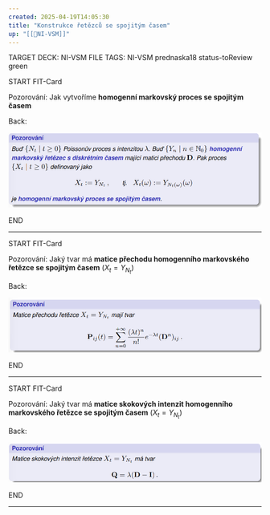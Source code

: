 ```yaml
---
created: 2025-04-19T14:05:30
title: "Konstrukce řetězců se spojitým časem"
up: "[[📖NI-VSM]]"
---
```


TARGET DECK: NI-VSM
FILE TAGS: NI-VSM prednaska18 status-toReview green


START
FIT-Card

Pozorování: Jak vytvoříme **homogenní markovský proces se spojitým časem**

Back:

![](../../../Assets/Pasted%20image%2020250419140805.png)
<!--ID: 1746599649571-->
END

---


START
FIT-Card

Pozorování: Jaký tvar má **matice přechodu homogenního markovského řetězce se spojitým časem** ($X_t=Y_{N_t}$)

Back:

![](../../../Assets/Pasted%20image%2020250419140846.png)
<!--ID: 1746599649579-->
END

---


START
FIT-Card

Pozorování: Jaký tvar má **matice skokových intenzit homogenního markovského řetězce se spojitým časem** ($X_t=Y_{N_t}$)

Back:

![](../../../Assets/Pasted%20image%2020250419140921.png)
<!--ID: 1746599649591-->
END

---
